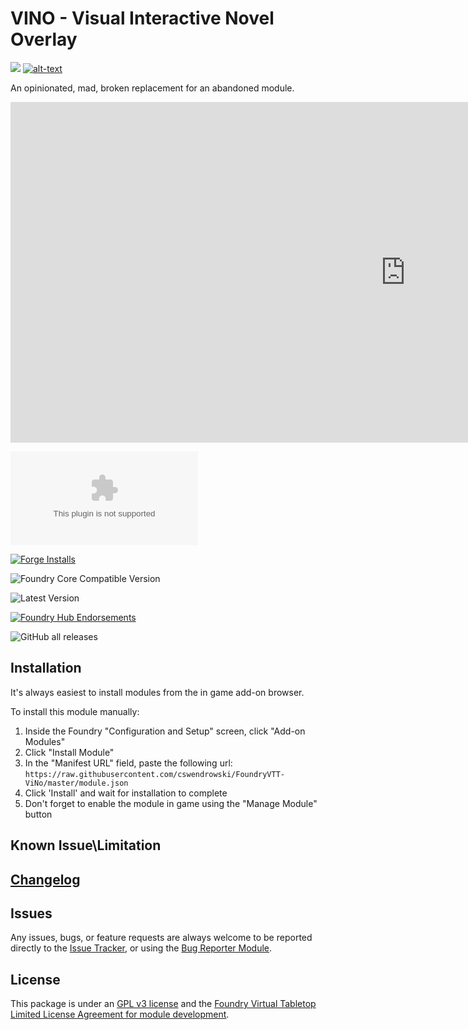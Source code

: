 # VINO - Visual Interactive Novel Overlay

[![](https://img.shields.io/badge/Buy%20Me%20A%20Coffee-%243-orange?style=for-the-badge)](https://www.buymeacoffee.com/T2tZvWJ) [![alt-text](https://img.shields.io/badge/-Patreon-%23ff424d?style=for-the-badge)](https://www.patreon.com/ironmoose) 

An opinionated, mad, broken replacement for an abandoned module.

<iframe width="1264" height="545" src="https://www.youtube.com/embed/6A8ORdQG_RA" title="YouTube video player" frameborder="0" allow="accelerometer; autoplay; clipboard-write; encrypted-media; gyroscope; picture-in-picture" allowfullscreen></iframe>

![Latest Release Download Count](https://img.shields.io/github/downloads/cswendrowski/FoundryVTT-ViNo/latest/module.zip?color=2b82fc&label=DOWNLOADS&style=for-the-badge) 

[![Forge Installs](https://img.shields.io/badge/dynamic/json?label=Forge%20Installs&query=package.installs&suffix=%25&url=https%3A%2F%2Fforge-vtt.com%2Fapi%2Fbazaar%2Fpackage%2Fvino&colorB=006400&style=for-the-badge)](https://forge-vtt.com/bazaar#package=vino) 

![Foundry Core Compatible Version](https://img.shields.io/badge/dynamic/json.svg?url=https%3A%2F%2Fraw.githubusercontent.com%2Fcswendrowski%2FFoundryVTT-ViNo%2Fmaster%2Fmodule.json&label=Foundry%20Version&query=$.compatibleCoreVersion&colorB=orange&style=for-the-badge)

![Latest Version](https://img.shields.io/badge/dynamic/json.svg?url=https%3A%2F%2Fraw.githubusercontent.com%2Fcswendrowski%2FFoundryVTT-ViNo%2Fmaster%2Fmodule.json&label=Latest%20Release&prefix=v&query=$.version&colorB=red&style=for-the-badge)

[![Foundry Hub Endorsements](https://img.shields.io/endpoint?logoColor=white&url=https%3A%2F%2Fwww.foundryvtt-hub.com%2Fwp-json%2Fhubapi%2Fv1%2Fpackage%2Fvino%2Fshield%2Fendorsements&style=for-the-badge)](https://www.foundryvtt-hub.com/package/vino/)

![GitHub all releases](https://img.shields.io/github/downloads/cswendrowski/FoundryVTT-ViNo/total?style=for-the-badge)



## Installation

It's always easiest to install modules from the in game add-on browser.

To install this module manually:
1.  Inside the Foundry "Configuration and Setup" screen, click "Add-on Modules"
2.  Click "Install Module"
3.  In the "Manifest URL" field, paste the following url:
`https://raw.githubusercontent.com/cswendrowski/FoundryVTT-ViNo/master/module.json`
4.  Click 'Install' and wait for installation to complete
5.  Don't forget to enable the module in game using the "Manage Module" button

## Known Issue\Limitation


## [Changelog](./changelog.md)

## Issues

Any issues, bugs, or feature requests are always welcome to be reported directly to the [Issue Tracker](https://github.com/cswendrowski/FoundryVTT-ViNo/issues ), or using the [Bug Reporter Module](https://foundryvtt.com/packages/bug-reporter/).

## License

This package is under an [GPL v3 license](LICENSE) and the [Foundry Virtual Tabletop Limited License Agreement for module development](https://foundryvtt.com/article/license/).
